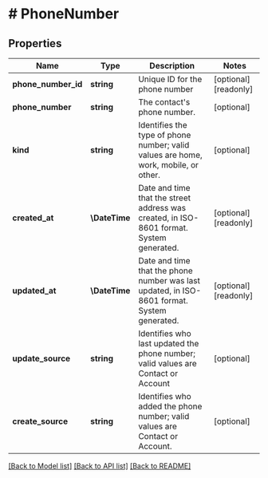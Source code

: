 # # PhoneNumber

## Properties

Name | Type | Description | Notes
------------ | ------------- | ------------- | -------------
**phone_number_id** | **string** | Unique ID for the phone number | [optional] [readonly]
**phone_number** | **string** | The contact&#39;s phone number. | [optional]
**kind** | **string** | Identifies the type of phone number; valid values are home, work, mobile, or other. | [optional]
**created_at** | **\DateTime** | Date and time that the street address was created, in ISO-8601 format. System generated. | [optional] [readonly]
**updated_at** | **\DateTime** | Date and time that the phone number was last updated, in ISO-8601 format. System generated. | [optional] [readonly]
**update_source** | **string** | Identifies who last updated the phone number; valid values are Contact or Account | [optional]
**create_source** | **string** | Identifies who added the phone number; valid values are Contact or Account. | [optional]

[[Back to Model list]](../../README.md#models) [[Back to API list]](../../README.md#endpoints) [[Back to README]](../../README.md)
